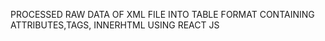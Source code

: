 PROCESSED RAW DATA OF XML FILE INTO TABLE FORMAT CONTAINING ATTRIBUTES,TAGS, INNERHTML USING REACT JS
